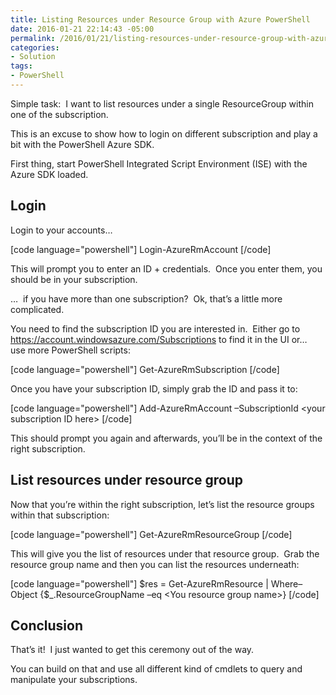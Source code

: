 ```yaml
---
title: Listing Resources under Resource Group with Azure PowerShell
date: 2016-01-21 22:14:43 -05:00
permalink: /2016/01/21/listing-resources-under-resource-group-with-azure-powershell/
categories:
- Solution
tags:
- PowerShell
---
```

Simple task:  I want to list resources under a single ResourceGroup within one of the subscription.

This is an excuse to show how to login on different subscription and play a bit with the PowerShell Azure SDK.

First thing, start PowerShell Integrated Script Environment (ISE) with the Azure SDK loaded.
<h2>Login</h2>
Login to your accounts…

[code language="powershell"]
Login-AzureRmAccount
[/code]

This will prompt you to enter an ID + credentials.  Once you enter them, you should be in your subscription.

…  if you have more than one subscription?  Ok, that’s a little more complicated.

You need to find the subscription ID you are interested in.  Either go to <a title="https://account.windowsazure.com/Subscriptions" href="https://account.windowsazure.com/Subscriptions">https://account.windowsazure.com/Subscriptions</a> to find it in the UI or…  use more PowerShell scripts:

[code language="powershell"]
Get-AzureRmSubscription
[/code]

Once you have your subscription ID, simply grab the ID and pass it to:

[code language="powershell"]
Add-AzureRmAccount –SubscriptionId &lt;your subscription ID here&gt;
[/code]

This should prompt you again and afterwards, you’ll be in the context of the right subscription.
<h2>List resources under resource group</h2>
Now that you’re within the right subscription, let’s list the resource groups within that subscription:

[code language="powershell"]
Get-AzureRmResourceGroup
[/code]

This will give you the list of resources under that resource group.  Grab the resource group name and then you can list the resources underneath:

[code language="powershell"]
$res = Get-AzureRmResource | Where–Object {$_.ResourceGroupName –eq &lt;You resource group name&gt;}
[/code]

<h2>Conclusion</h2>
That’s it!  I just wanted to get this ceremony out of the way.

You can build on that and use all different kind of cmdlets to query and manipulate your subscriptions.